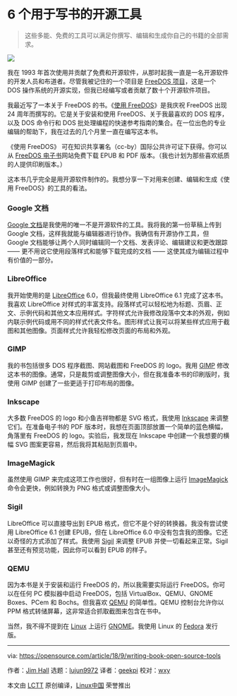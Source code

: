 6 个用于写书的开源工具
======
> 这些多能、免费的工具可以满足你撰写、编辑和生成你自己的书籍的全部需求。

![](https://opensource.com/sites/default/files/styles/image-full-size/public/lead-images/osdc-lead-austen-writing-code.png?itok=XPxRMtQ4)

我在 1993 年首次使用并贡献了免费和开源软件，从那时起我一直是一名开源软件的开发人员和布道者。尽管我被记住的一个项目是 [FreeDOS 项目][1]，这是一个 DOS 操作系统的开源实现，但我已经编写或者贡献了数十个开源软件项目。

我最近写了一本关于 FreeDOS 的书。《[使用 FreeDOS][2]》是我庆祝 FreeDOS 出现 24 周年而撰写的。它是关于安装和使用 FreeDOS、关于我最喜欢的 DOS 程序，以及 DOS 命令行和 DOS 批处理编程的快速参考指南的集合。在一位出色的专业编辑的帮助下，我在过去的几个月里一直在编写这本书。

《使用 FreeDOS》 可在知识共享署名（cc-by）国际公共许可证下获得。你可以从 [FreeDOS 电子书][2]网站免费下载 EPUB 和 PDF 版本。（我也计划为那些喜欢纸质的人提供印刷版本。）

这本书几乎完全是用开源软件制作的。我想分享一下对用来创建、编辑和生成《使用 FreeDOS》的工具的看法。

### Google 文档

[Google 文档][3]是我使用的唯一不是开源软件的工具。我将我的第一份草稿上传到 Google 文档，这样我就能与编辑器进行协作。我确信有开源协作工具，但 Google 文档能够让两个人同时编辑同一个文档、发表评论、编辑建议和更改跟踪 —— 更不用说它使用段落样式和能够下载完成的文档 —— 这使其成为编辑过程中有价值的一部分。

### LibreOffice

我开始使用的是 [LibreOffice][4] 6.0，但我最终使用 LibreOffice 6.1 完成了这本书。我喜欢 LibreOffice 对样式的丰富支持。段落样式可以轻松地为标题、页眉、正文、示例代码和其他文本应用样式。字符样式允许我修改段落中文本的外观，例如内联示例代码或用不同的样式代表文件名。图形样式让我可以将某些样式应用于截图和其他图像。页面样式允许我轻松修改页面的布局和外观。

### GIMP

我的书包括很多 DOS 程序截图、网站截图和 FreeDOS 的 logo。我用 [GIMP][5] 修改这本书的图像。通常，只是裁剪或调整图像大小，但在我准备本书的印刷版时，我使用 GIMP 创建了一些更适于打印布局的图像。

### Inkscape

大多数 FreeDOS 的 logo 和小鱼吉祥物都是 SVG 格式，我使用 [Inkscape][6] 来调整它们。在准备电子书的 PDF 版本时，我想在页面顶部放置一个简单的蓝色横幅，角落里有 FreeDOS 的 logo。实验后，我发现在 Inkscape 中创建一个我想要的横幅 SVG 图案更容易，然后我将其粘贴到页眉中。

### ImageMagick

虽然使用 GIMP 来完成这项工作也很好，但有时在一组图像上运行 [ImageMagick][7] 命令会更快，例如转换为 PNG 格式或调整图像大小。

### Sigil

LibreOffice 可以直接导出到 EPUB 格式，但它不是个好的转换器。我没有尝试使用 LibreOffice 6.1 创建 EPUB，但在 LibreOffice 6.0 中没有包含我的图像。它还以奇怪的方式添加了样式。我使用 [Sigil][8] 来调整 EPUB 并使一切看起来正常。Sigil 甚至还有预览功能，因此你可以看到 EPUB 的样子。

### QEMU

因为本书是关于安装和运行 FreeDOS 的，所以我需要实际运行 FreeDOS。你可以在任何 PC 模拟器中启动 FreeDOS，包括 VirtualBox、QEMU、GNOME Boxes、PCem 和 Bochs。但我喜欢 [QEMU][9] 的简单性。QEMU 控制台允许你以 PPM 格式转储屏幕，这非常适合抓取截图来包含在书中。

当然，我不得不提到在 [Linux][11] 上运行 [GNOME][10]。我使用 Linux 的 [Fedora][12] 发行版。

--------------------------------------------------------------------------------

via: https://opensource.com/article/18/9/writing-book-open-source-tools

作者：[Jim Hall][a]
选题：[lujun9972](https://github.com/lujun9972)
译者：[geekpi](https://github.com/geekpi)
校对：[wxy](https://github.com/wxy)

本文由 [LCTT](https://github.com/LCTT/TranslateProject) 原创编译，[Linux中国](https://linux.cn/) 荣誉推出

[a]: https://opensource.com/users/jim-hall
[1]: http://www.freedos.org/
[2]: http://www.freedos.org/ebook/
[3]: https://www.google.com/docs/about/
[4]: https://www.libreoffice.org/
[5]: https://www.gimp.org/
[6]: https://inkscape.org/
[7]: https://www.imagemagick.org/
[8]: https://sigil-ebook.com/
[9]: https://www.qemu.org/
[10]: https://www.gnome.org/
[11]: https://www.kernel.org/
[12]: https://getfedora.org/
